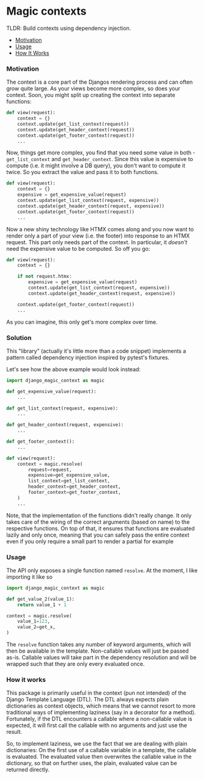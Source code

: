 # Magic contexts

TLDR: Build contexts using dependency injection.

- [Motivation](#motivation)
- [Usage](#usage)
- [How It Works](#how-it-works)

### Motivation

The context is a core part of the Djangos rendering process and can often grow quite large.
As your views become more complex, so does your context.
Soon, you might split up creating the context into separate functions:

```python
def view(request):
    context = {}
    context.update(get_list_context(request))
    context.update(get_header_context(request))
    context.update(get_footer_context(request))
    ...
```

Now, things get more complex, you find that you need some value in both - `get_list_context` and `get_header_context`.
Since this value is expensive to compute (i.e. it might involve a DB query), you don't want to compute it twice.
So you extract the value and pass it to both functions.

```python
def view(request):
    context = {}
    expensive = get_expensive_value(request)
    context.update(get_list_context(request, expensive))
    context.update(get_header_context(request, expensive))
    context.update(get_footer_context(request))
    ...
```

Now a new shiny technology like HTMX comes along and you now want to render only a part of your view (i.e. the footer) into response to an HTMX request.
This part only needs part of the context.
In particular, it *doesn't* need the expensive value to be computed.
So off you go:


```python
def view(request):
    context = {}

    if not request.htmx:
        expensive = get_expensive_value(request)
        context.update(get_list_context(request, expensive))
        context.update(get_header_context(request, expensive))

    context.update(get_footer_context(request))
    ...
```

As you can imagine, this only get's more complex over time.

### Solution

This "library" (actually it's little more than a code snippet) implements a pattern called dependency injection inspired by pytest's fixtures.

Let's see how the above example would look instead:


```python
import django_magic_context as magic

def get_expensive_value(request):
    ...

def get_list_context(request, expensive):
    ...

def get_header_context(request, expensive):
    ...

def get_footer_context():
    ...

def view(request):
    context = magic.resolve(
        request=request,
        expensive=get_expensive_value,
        list_context=get_list_context,
        header_context=get_header_context,
        footer_context=get_footer_context,
    )
    ...
```

Note, that the implementation of the functions didn't really change. 
It only takes care of the wiring of the correct arguments (based on name) to the respective functions.
On top of that, it ensures that functions are evaluated lazily and only once, meaning that you can safely pass the entire context even if you only require a small part to render a partial for example


### Usage

The API only exposes a single function named `resolve`.
At the moment, I like importing it like so
```python
import django_magic_context as magic

def get_value_2(value_1):
    return value_1 + 1

context = magic.resolve(
    value_1=123,
    value_2=get_x,
)
```

The `resolve` function takes any number of keyword arguments, which will then be available in the template.
Non-callable values will just be passed as-is.
Callable values will take part in the dependency resolution and will be wrapped such that they are only every evaluated once.



### How it works

This package is primarily useful in the context (pun not intended) of the Django Template Language (DTL).
The DTL always expects plain dictionaries as context objects, which means that we cannot resort to more traditional ways of implementing laziness (say in a decorator for a method).
Fortunately, if the DTL encounters a callable where a non-callable value is expected, it will first call
the callable with no arguments and just use the result.

So, to implement laziness, we use the fact that we are dealing with plain dictionaries:
On the first use of a callable variable in a template, the callable is evaluated.
The evaluated value then overwrites the callable value in the dictionary, so that on further uses, the 
plain, evaluated value can be returned directly.
